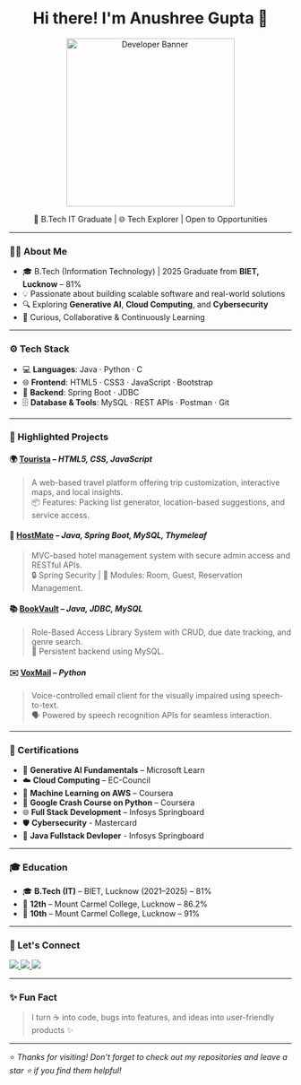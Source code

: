 <h1 align="center">Hi there! I'm Anushree Gupta 👋</h1>

<p align="center">
  <img src="https://media.giphy.com/media/v1.Y2lkPTc5MGI3NjExNnFsMXU0bWtnOXA4eGxjcGppbmNzODlvNTluZGxtbWtpdnQ2MW96ZiZlcD12MV9zdGlja2Vyc19zZWFyY2gmY3Q9cw/Ut7zeRXCmxc0td7N68/giphy.gif" width="300" alt="Developer Banner" />
</p>

<p align="center">
  🚀 B.Tech IT Graduate | 🌐 Tech Explorer | Open to Opportunities 
</p>

---

### 🧑‍💻 About Me

- 🎓 B.Tech (Information Technology) | 2025 Graduate from **BIET, Lucknow** – 81%
- 💡 Passionate about building scalable software and real-world solutions
- 🔍 Exploring **Generative AI**, **Cloud Computing**, and **Cybersecurity**
- 🧠 Curious, Collaborative & Continuously Learning

---

### ⚙️ Tech Stack

- 💻 **Languages**: Java · Python · C
- 🌐 **Frontend**: HTML5 · CSS3 · JavaScript · Bootstrap
- 🔧 **Backend**: Spring Boot · JDBC
- 🗄️ **Database & Tools**: MySQL · REST APIs · Postman · Git

---

### 🚀 Highlighted Projects

#### 🌍 [Tourista](#) – *HTML5, CSS, JavaScript*
> A web-based travel platform offering trip customization, interactive maps, and local insights.  
> 📦 Features: Packing list generator, location-based suggestions, and service access.

#### 🏨 [HostMate](#) – *Java, Spring Boot, MySQL, Thymeleaf*
> MVC-based hotel management system with secure admin access and RESTful APIs.  
> 🔒 Spring Security | 🧾 Modules: Room, Guest, Reservation Management.

#### 📚 [BookVault](#) – *Java, JDBC, MySQL*
> Role-Based Access Library System with CRUD, due date tracking, and genre search.  
> 📖 Persistent backend using MySQL.

#### ✉️ [VoxMail](#) – *Python*
> Voice-controlled email client for the visually impaired using speech-to-text.  
> 🗣️ Powered by speech recognition APIs for seamless interaction.

---

### 📜 Certifications

- 🧠 **Generative AI Fundamentals** – Microsoft Learn  
- ☁️ **Cloud Computing** – EC-Council  
- 🤖 **Machine Learning on AWS** – Coursera  
- 🐍 **Google Crash Course on Python** – Coursera  
- 🌐 **Full Stack Development** – Infosys Springboard
- 🛡️ **Cybersecurity** - Mastercard
- 📜 **Java Fullstack Devloper** - Infosys Springboard

---

### 🎓 Education

- 🎓 **B.Tech (IT)** – BIET, Lucknow (2021–2025) – 81%  
- 🏫 **12th** – Mount Carmel College, Lucknow – 86.2%  
- 🏫 **10th** – Mount Carmel College, Lucknow – 91%

---

### 🤝 Let's Connect

<p align="left">
  <a href="https://www.linkedin.com/in/anushree-gupta/" target="_blank">
    <img src="https://img.shields.io/badge/-LinkedIn-blue?style=flat-square&logo=linkedin" />
  </a>
  <a href="mailto:anushree.gupta@email.com">
    <img src="https://img.shields.io/badge/-Gmail-red?style=flat-square&logo=gmail&logoColor=white" />
  </a>
  <a href="https://github.com/Anugupta5102" target="_blank">
    <img src="https://img.shields.io/badge/-GitHub-black?style=flat-square&logo=github" />
  </a>
</p>

---

### ✨ Fun Fact

> I turn ☕ into code, bugs into features, and ideas into user-friendly products ✨

---

⭐ _Thanks for visiting! Don’t forget to check out my repositories and leave a star ⭐ if you find them helpful!_
